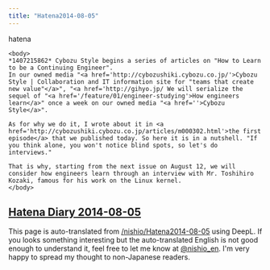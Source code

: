 ```yaml
---
title: "Hatena2014-08-05"
---
```


hatena

```
<body>
*1407215862* Cybozu Style begins a series of articles on "How to Learn to be a Continuing Engineer".
In our owned media "<a href='http://cybozushiki.cybozu.co.jp/'>Cybozu Style | Collaboration and IT information site for "teams that create new value"</a>", "<a href='http://gihyo.jp/ We will serialize the sequel of "<a href='/feature/01/engineer-studying'>How engineers learn</a>" once a week on our owned media "<a href=''>Cybozu Style</a>".

As for why we do it, I wrote about it in <a href='http://cybozushiki.cybozu.co.jp/articles/m000302.html'>the first episode</a> that we published today. So here it is in a nutshell. "If you think alone, you won't notice blind spots, so let's do interviews."

That is why, starting from the next issue on August 12, we will consider how engineers learn through an interview with Mr. Toshihiro Kozaki, famous for his work on the Linux kernel.
</body>
```


[Hatena Diary 2014-08-05](https://nishiohirokazu.hatenadiary.org/archive/2014/08/05)
---
This page is auto-translated from [/nishio/Hatena2014-08-05](https://scrapbox.io/nishio/Hatena2014-08-05) using DeepL. If you looks something interesting but the auto-translated English is not good enough to understand it, feel free to let me know at [@nishio_en](https://twitter.com/nishio_en). I'm very happy to spread my thought to non-Japanese readers.